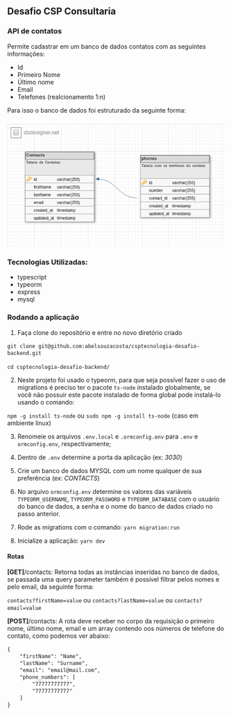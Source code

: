 ## Desafio CSP Consultaria

### API de contatos

Permite cadastrar em um banco de dados contatos com as seguintes informações:

- Id
- Primeiro Nome
- Último nome
- Email
- Telefones (realcionamento 1:n)

Para isso o banco de dados foi estruturado da seguinte forma:

<h3 align="left">
  <img src=".github/db.png" alt="demonstration" width="700">
<h3>

### Tecnologias Utilizadas:

- typescript
- typeorm
- express
- mysql

### Rodando a aplicação

1. Faça clone do repositório e entre no novo diretório criado

```
git clone git@github.com:abelsouzacosta/csptecnologia-desafio-backend.git

cd csptecnologia-desafio-backend/

```

2. Neste projeto foi usado o typeorm, para que seja possível fazer o uso de migrations é preciso ter o pacote `ts-node` instalado globalmente, se você não possuir este pacote instalado de forma global pode instalá-lo usando o comando:

`npm -g install ts-node` ou `sudo npm -g install ts-node` (caso em ambiente linux)

3. Renomeie os arquivos `.env.local` e `.ormconfig.env` para `.env` e `ormconfig.env`, respectivamente;

4. Dentro de `.env` determine a porta da aplicação (ex: _3030_)

5. Crie um banco de dados MYSQL com um nome qualquer de sua preferência (ex: _CONTACTS_)

6. No arquivo `ormconfig.env` determine os valores das variáveis `TYPEORM_USERNAME`, `TYPEORM_PASSWORD` e `TYPEORM_DATABASE` com o usuário do banco de dados, a senha e o nome do banco de dados criado no passo anterior.

7. Rode as migrations com o comando: `yarn migration:run`

8. Inicialize a aplicação: `yarn dev`

#### Rotas

<b>[GET]</b>/contacts: Retorna todas as instâncias inseridas no banco de dados, se passada uma query parameter também é possível filtrar pelos nomes e pelo email, da seguinte forma:

`contacts?firstName=value` ou `contacts?lastName=value` ou `contacts?email=value`

<b>[POST]</b>/contacts: A rota deve receber no corpo da requisição o primeiro nome, último nome, email e um array contendo oos números de telefone do contato, como podemos ver abaixo:

```
{
	"firstName": "Name",
	"lastName": "Surname",
	"email": "email@mail.com",
	"phone_numbers": [
		"77777777777",
		"77777777777"
	]
}

```
